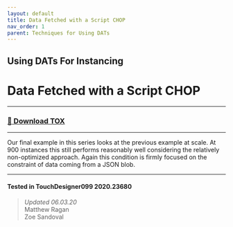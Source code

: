 ```yaml
---
layout: default
title: Data Fetched with a Script CHOP
nav_order: 1
parent: Techniques for Using DATs
---
```


## Using DATs For Instancing
# Data Fetched with a Script CHOP

----

### [:floppy_disk: Download TOX](https://github.com/mir-lab/touchdesigner-instancing-examples-code/raw/main/tox/003-using-dats/container_from_storage.tox)

----

Our final example in this series looks at the previous example at scale. At 900 instances this still performs reasonably well considering the relatively non-optimized approach. Again this condition is firmly focused on the constraint of data coming from a JSON blob.

---

#### Tested in TouchDesigner099 2020.23680 
>*Updated 06.03.20*  
Matthew Ragan  
Zoe Sandoval  